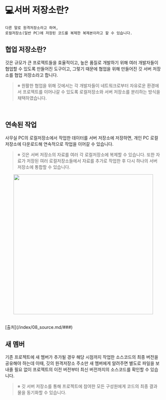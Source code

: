 # **:computer:서버 저장소란?**
    다른 말로 원격저장소라고 하며,
    로컬저장소(일반 PC)에 저장된 코드를 복제한 복제본이라고 할 수 있습니다.

## **협업 저장소란?**
깃은 규모가 큰 프로젝트들을 효율적이고, 높은 품질로 개발하기 위해 여러 개발자들이 협업할 수 있도록 만들어진 도구이고, 그렇기 때문에 협업을 위해 만들어진 깃 서버 저장소를 협업 저장소라고 합니다.<br>
>※ 원활한 협업을 위해 깃에서는 각 개발자들이 네트워크로부터  자유로운 환경에서 프로젝트를 이어나갈 수 있도록 로컬저장소와 서버 저장소를 분리하는 방식을 채택하였습니다.

<br>

## **연속된 작업**
사무실 PC의 로컬저장소에서 작업한 데이터를 서버 저장소에 저장하면, 개인 PC 로컬저장소에 다운로드해 연속적으로 작업을 이어갈 수 있습니다.
>  ※ 깃은 서버 저장소의 자료를 여러 각 로컬저장소에 복제할 수 있습니다. 또한 자료가 저장된 여러 로컬저장소들에서 자료를 추가로 작업한 후 다시 하나의 서버 저장소에 통합할 수 있습니다. <br>
<p style="text-align: center"><img width="450px" src="https://wac-cdn.atlassian.com/dam/jcr:e5228129-76b1-4b2c-8f10-af789f2ea6c0/03.svg?cdnVersion=540"></p><br>
[출처](/index/08_source.md/###)

## **새 멤버**
기존 프로젝트에 새 멤버가 추가될 경우 해당 시점까지 작업한 소스코드의 최종 버전을 공유해야 하는데 이때, 깃의 원격저장소 주소만 새 멤버에게 알려주면 별도로 파일을 보내줄 필요 없이 프로젝트의 이전 버전부터 최신 버전까지의 소스코드를 확인할 수 있습니다.
>※ 깃 서버 저장소를 통해 프로젝트에 참여한 모든 구성원에게 코드의 최종 결과물을 동기화할 수 있습니다.